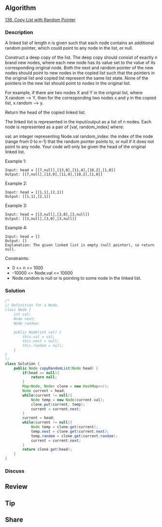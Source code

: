 ## Algorithm

[138. Copy List with Random Pointer](https://leetcode.com/problems/copy-list-with-random-pointer/)

### Description

A linked list of length n is given such that each node contains an additional random pointer, which could point to any node in the list, or null.

Construct a deep copy of the list. The deep copy should consist of exactly n brand new nodes, where each new node has its value set to the value of its corresponding original node. Both the next and random pointer of the new nodes should point to new nodes in the copied list such that the pointers in the original list and copied list represent the same list state. None of the pointers in the new list should point to nodes in the original list.

For example, if there are two nodes X and Y in the original list, where X.random --> Y, then for the corresponding two nodes x and y in the copied list, x.random --> y.

Return the head of the copied linked list.

The linked list is represented in the input/output as a list of n nodes. Each node is represented as a pair of [val, random_index] where:

val: an integer representing Node.val
random_index: the index of the node (range from 0 to n-1) that the random pointer points to, or null if it does not point to any node.
Your code will only be given the head of the original linked list.

Example 1:

```
Input: head = [[7,null],[13,0],[11,4],[10,2],[1,0]]
Output: [[7,null],[13,0],[11,4],[10,2],[1,0]]
```

Example 2:

```
Input: head = [[1,1],[2,1]]
Output: [[1,1],[2,1]]
```

Example 3:

```
Input: head = [[3,null],[3,0],[3,null]]
Output: [[3,null],[3,0],[3,null]]
```

Example 4:

```
Input: head = []
Output: []
Explanation: The given linked list is empty (null pointer), so return null.
```

Constraints:

- 0 <= n <= 1000
- -10000 <= Node.val <= 10000
- Node.random is null or is pointing to some node in the linked list.


### Solution

```java
/*
// Definition for a Node.
class Node {
    int val;
    Node next;
    Node random;

    public Node(int val) {
        this.val = val;
        this.next = null;
        this.random = null;
    }
}
*/
class Solution {
    public Node copyRandomList(Node head) {
        if(head == null){
            return null;
        }
        Map<Node, Node> clone = new HashMap<>();
        Node current = head;
        while(current != null){
            Node temp = new Node(current.val);
            clone.put(current, temp);
            current = current.next;
        }
        current = head;
        while(current != null){
            Node temp = clone.get(current);
            temp.next = clone.get(current.next);
            temp.random = clone.get(current.random);
            current = current.next;
        }
        return clone.get(head);
    }
}
```

### Discuss

## Review


## Tip


## Share
